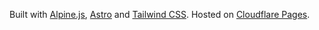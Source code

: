 Built with [Alpine.js], [Astro] and [Tailwind CSS]. Hosted on [Cloudflare Pages].

[Alpine.js]: https://alpinejs.dev
[Astro]: https://astro.build
[Tailwind CSS]: https://tailwindcss.com
[Cloudflare Pages]: https://pages.cloudflare.com
